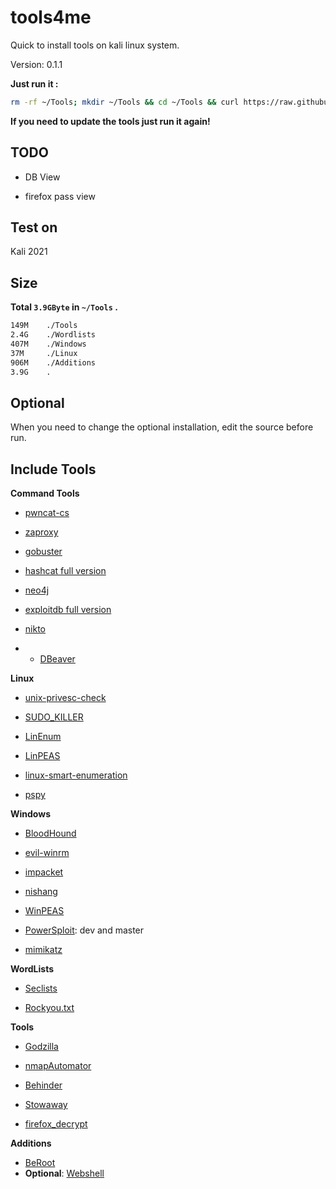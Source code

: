 # tools4me

Quick to install tools on kali linux system.

Version: 0.1.1

**Just run it :**

```bash
rm -rf ~/Tools; mkdir ~/Tools && cd ~/Tools && curl https://raw.githubusercontent.com/manesec/tools4me/main/DownloadTools.py | python3
```

**If you need to update the tools just run it again!**

## TODO

+ DB View

+ firefox pass view

## Test on

Kali 2021

## Size

**Total `3.9GByte` in `~/Tools` .**

```bash
149M    ./Tools
2.4G    ./Wordlists
407M    ./Windows
37M     ./Linux
906M    ./Additions
3.9G    .
```

## Optional

When you need to change the optional installation, edit the source before run. 

## Include Tools

**Command Tools**

+ [pwncat-cs](https://github.com/calebstewart/pwncat)

+ [zaproxy](https://github.com/zaproxy/zaproxy)

+ [gobuster](https://github.com/OJ/gobuster)

+ [hashcat full version](https://hashcat.net/hashcat/)

+ [neo4j](https://neo4j.com/)

+ [exploitdb full version](https://www.exploit-db.com/)

+ [nikto](https://github.com/sullo/nikto)

+ - [DBeaver](https://dbeaver.io/download/)

**Linux**

+ [unix-privesc-check](https://github.com/pentestmonkey/unix-privesc-check)

+ [SUDO_KILLER](https://github.com/TH3xACE/SUDO_KILLER)

+ [LinEnum](https://github.com/rebootuser/LinEnum)

+ [LinPEAS](https://github.com/carlospolop/PEASS-ng/tree/master/linPEAS)

+ [linux-smart-enumeration](https://github.com/diego-treitos/linux-smart-enumeration)

+ [pspy](https://github.com/DominicBreuker/pspy)

**Windows**

+ [BloodHound](https://github.com/BloodHoundAD/BloodHound)

+ [evil-winrm](https://github.com/Hackplayers/evil-winrm)

+ [impacket](https://github.com/SecureAuthCorp/impacket)

+ [nishang](https://github.com/samratashok/nishang)

+ [WinPEAS](https://github.com/carlospolop/PEASS-ng/tree/master/winPEAS)

+ [PowerSploit](https://github.com/PowerShellMafia/PowerSploit): dev and master

+ [mimikatz](https://github.com/gentilkiwi/mimikatz)

**WordLists**

+ [Seclists](https://github.com/danielmiessler/SecLists)

+ [Rockyou.txt](https://github.com/brannondorsey/naive-hashcat/releases/download/data/rockyou.txt)

**Tools**

+ [Godzilla](https://github.com/BeichenDream/Godzilla)

+ [nmapAutomator](https://github.com/21y4d/nmapAutomator)

+ [Behinder](https://github.com/rebeyond/Behinder)

+ [Stowaway](https://github.com/ph4ntonn/Stowaway)

+ [firefox_decrypt](https://github.com/unode/firefox_decrypt)

**Additions**

+ [BeRoot](https://github.com/AlessandroZ/BeRoot)
+ **Optional**: [Webshell](https://github.com/tennc/webshell)